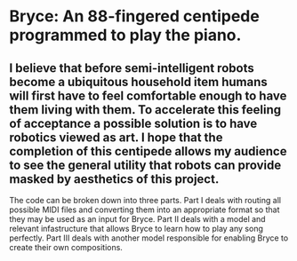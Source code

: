 # Bryce: An 88-fingered centipede programmed to play the piano.
I believe that before semi-intelligent robots become a ubiquitous household item humans will first have to feel comfortable
enough to have them living with them. To accelerate this feeling of acceptance a possible solution is to have robotics
viewed as art. I hope that the completion of this centipede allows my audience to see the general utility that robots can
provide masked by aesthetics of this project.
------------------------------------------------------------------------------------------------------------------------
The code can be broken down into three parts.
Part I deals with routing all possible MIDI files and converting them into an appropriate format so that they may be
used as an input for Bryce.
Part II deals with a model and relevant infastructure that allows Bryce to learn how to play any song perfectly.
Part III deals with another model responsible for enabling Bryce to create their own compositions.

